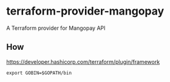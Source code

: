 # terraform-provider-mangopay
A Terraform provider for Mangopay API

## How

https://developer.hashicorp.com/terraform/plugin/framework

```
export GOBIN=$GOPATH/bin

```
